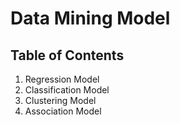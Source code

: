 # Data Mining Model

## Table of Contents
1. Regression Model
2. Classification Model
3. Clustering Model
4. Association Model
   
